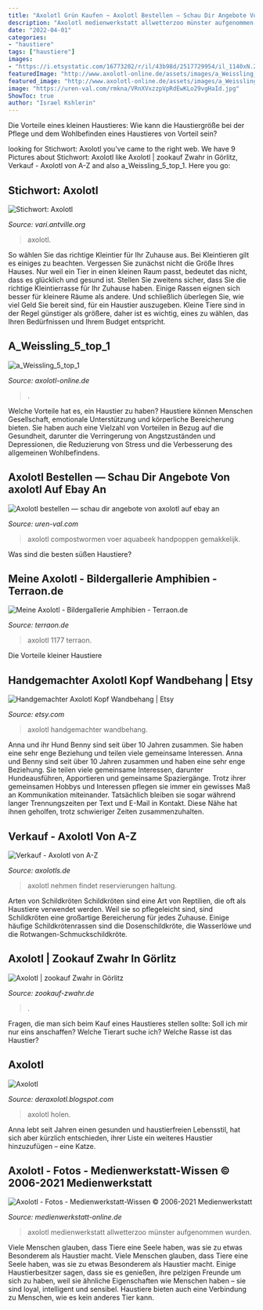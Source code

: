 ```yaml
---
title: "Axolotl Grün Kaufen ~ Axolotl Bestellen — Schau Dir Angebote Von ‪axolotl‬ Auf Ebay An"
description: "Axolotl medienwerkstatt allwetterzoo münster aufgenommen wurden"
date: "2022-04-01"
categories:
- "haustiere"
tags: ["haustiere"]
images:
- "https://i.etsystatic.com/16773202/r/il/43b98d/2517729954/il_1140xN.2517729954_gcen.jpg"
featuredImage: "http://www.axolotl-online.de/assets/images/a_Weissling_5_top_1.jpg"
featured_image: "http://www.axolotl-online.de/assets/images/a_Weissling_5_top_1.jpg"
image: "https://uren-val.com/rmkna/VRnXVxzzpVpRdEwKLo29vgHaId.jpg"
ShowToc: true
author: "Israel Kshlerin"
---
```



Die Vorteile eines kleinen Haustieres: Wie kann die Haustiergröße bei der Pflege und dem Wohlbefinden eines Haustieres von Vorteil sein?

	

		
looking for Stichwort: Axolotl you've came to the right web. We have 9 Pictures about Stichwort: Axolotl like Axolotl | zookauf Zwahr in Görlitz, Verkauf - Axolotl von A-Z and also a_Weissling_5_top_1. Here you go:
		
    
## Stichwort: Axolotl

<img loading=lazy src="https://antville.org/static/sites/vari/images/axolotl2.jpg" onerror="this.onerror=null;this.src='https://tse1.mm.bing.net/th?id=OIP.gMAExtHxMHACzCi6VdpCBgAAAA&amp;pid=15.1';" alt="Stichwort: Axolotl">

_Source: vari.antville.org_

>axolotl. 

	

So wählen Sie das richtige Kleintier für Ihr Zuhause aus.
Bei Kleintieren gilt es einiges zu beachten. Vergessen Sie zunächst nicht die Größe Ihres Hauses. Nur weil ein Tier in einen kleinen Raum passt, bedeutet das nicht, dass es glücklich und gesund ist. Stellen Sie zweitens sicher, dass Sie die richtige Kleintierrasse für Ihr Zuhause haben. Einige Rassen eignen sich besser für kleinere Räume als andere. Und schließlich überlegen Sie, wie viel Geld Sie bereit sind, für ein Haustier auszugeben. Kleine Tiere sind in der Regel günstiger als größere, daher ist es wichtig, eines zu wählen, das Ihren Bedürfnissen und Ihrem Budget entspricht.

    
## A_Weissling_5_top_1

<img loading=lazy src="http://www.axolotl-online.de/assets/images/a_Weissling_5_top_1.jpg" onerror="this.onerror=null;this.src='https://tse3.mm.bing.net/th?id=OIP.RUKTGwIqpUI3hRYVPhrZoQAAAA&amp;pid=15.1';" alt="a_Weissling_5_top_1">

_Source: axolotl-online.de_

>. 

	

Welche Vorteile hat es, ein Haustier zu haben?
Haustiere können Menschen Gesellschaft, emotionale Unterstützung und körperliche Bereicherung bieten. Sie haben auch eine Vielzahl von Vorteilen in Bezug auf die Gesundheit, darunter die Verringerung von Angstzuständen und Depressionen, die Reduzierung von Stress und die Verbesserung des allgemeinen Wohlbefindens.

    
## Axolotl Bestellen — Schau Dir Angebote Von ‪axolotl‬ Auf Ebay An

<img loading=lazy src="https://uren-val.com/rmkna/VRnXVxzzpVpRdEwKLo29vgHaId.jpg" onerror="this.onerror=null;this.src='https://tse4.mm.bing.net/th?id=OIP.h9vKP9GBYAe9ExAmaWG3IwAAAA&amp;pid=15.1';" alt="Axolotl bestellen — schau dir angebote von ‪axolotl‬ auf ebay an">

_Source: uren-val.com_

>axolotl compostwormen voer aquabeek handpoppen gemakkelijk. 

	

Was sind die besten süßen Haustiere?

    
## Meine Axolotl - Bildergallerie Amphibien - Terraon.de

<img loading=lazy src="https://www.terraon.de/attachment/47697-dsc-1177-jpg/?thumbnail=1" onerror="this.onerror=null;this.src='https://tse3.mm.bing.net/th?id=OIP.JND2xUY1cImb-Z78IKjvXgAAAA&amp;pid=15.1';" alt="Meine Axolotl - Bildergallerie Amphibien - Terraon.de">

_Source: terraon.de_

>axolotl 1177 terraon. 

	

Die Vorteile kleiner Haustiere

    
## Handgemachter Axolotl Kopf Wandbehang | Etsy

<img loading=lazy src="https://i.etsystatic.com/16773202/r/il/43b98d/2517729954/il_1140xN.2517729954_gcen.jpg" onerror="this.onerror=null;this.src='https://tse2.mm.bing.net/th?id=OIP.qg1WaUXBwIgV7iSEFfJgKAHaJ4&amp;pid=15.1';" alt="Handgemachter Axolotl Kopf Wandbehang | Etsy">

_Source: etsy.com_

>axolotl handgemachter wandbehang. 

	

Anna und ihr Hund Benny sind seit über 10 Jahren zusammen. Sie haben eine sehr enge Beziehung und teilen viele gemeinsame Interessen.
Anna und Benny sind seit über 10 Jahren zusammen und haben eine sehr enge Beziehung. Sie teilen viele gemeinsame Interessen, darunter Hundeausführen, Apportieren und gemeinsame Spaziergänge. Trotz ihrer gemeinsamen Hobbys und Interessen pflegen sie immer ein gewisses Maß an Kommunikation miteinander. Tatsächlich bleiben sie sogar während langer Trennungszeiten per Text und E-Mail in Kontakt. Diese Nähe hat ihnen geholfen, trotz schwieriger Zeiten zusammenzuhalten.

    
## Verkauf - Axolotl Von A-Z

<img loading=lazy src="https://www.axolotls.de/wp-content/uploads/2021/06/IMG_2291.jpg" onerror="this.onerror=null;this.src='https://tse4.mm.bing.net/th?id=OIP.nrK_wBiWF08Lr77PpNFcwAHaEK&amp;pid=15.1';" alt="Verkauf - Axolotl von A-Z">

_Source: axolotls.de_

>axolotl nehmen findet reservierungen haltung. 

	

Arten von Schildkröten
Schildkröten sind eine Art von Reptilien, die oft als Haustiere verwendet werden. Weil sie so pflegeleicht sind, sind Schildkröten eine großartige Bereicherung für jedes Zuhause. Einige häufige Schildkrötenrassen sind die Dosenschildkröte, die Wasserlöwe und die Rotwangen-Schmuckschildkröte.

    
## Axolotl | Zookauf Zwahr In Görlitz

<img loading=lazy src="https://s3.eu-central-1.amazonaws.com/zookauf/prodpics/axolotl-gelb-1-I9Nxt-800.jpg" onerror="this.onerror=null;this.src='https://tse3.mm.bing.net/th?id=OIP.vUCE53Fns8YfoySP4iH84wHaE7&amp;pid=15.1';" alt="Axolotl | zookauf Zwahr in Görlitz">

_Source: zookauf-zwahr.de_

>. 

	

Fragen, die man sich beim Kauf eines Haustieres stellen sollte: Soll ich mir nur eins anschaffen? Welche Tierart suche ich? Welche Rasse ist das Haustier?

    
## Axolotl

<img loading=lazy src="https://3.bp.blogspot.com/-xbBP0kTIGBc/UcgBpdLZ8gI/AAAAAAAAAqc/XKvcNAuMepE/s1600/_IGP9582.JPG" onerror="this.onerror=null;this.src='https://tse3.mm.bing.net/th?id=OIP.2UrF3XTOT1wzcLMe30KJPAHaKO&amp;pid=15.1';" alt="Axolotl">

_Source: deraxolotl.blogspot.com_

>axolotl holen. 

	

Anna lebt seit Jahren einen gesunden und haustierfreien Lebensstil, hat sich aber kürzlich entschieden, ihrer Liste ein weiteres Haustier hinzuzufügen – eine Katze.

    
## Axolotl - Fotos - Medienwerkstatt-Wissen © 2006-2021 Medienwerkstatt

<img loading=lazy src="http://www.medienwerkstatt-online.de/lws_wissen/bilder/29703-2.jpg" onerror="this.onerror=null;this.src='https://tse1.mm.bing.net/th?id=OIP.n3vfanNoqCaeOnQhb93JGQHaE8&amp;pid=15.1';" alt="Axolotl - Fotos - Medienwerkstatt-Wissen © 2006-2021 Medienwerkstatt">

_Source: medienwerkstatt-online.de_

>axolotl medienwerkstatt allwetterzoo münster aufgenommen wurden. 

	

Viele Menschen glauben, dass Tiere eine Seele haben, was sie zu etwas Besonderem als Haustier macht.
Viele Menschen glauben, dass Tiere eine Seele haben, was sie zu etwas Besonderem als Haustier macht. Einige Haustierbesitzer sagen, dass sie es genießen, ihre pelzigen Freunde um sich zu haben, weil sie ähnliche Eigenschaften wie Menschen haben – sie sind loyal, intelligent und sensibel. Haustiere bieten auch eine Verbindung zu Menschen, wie es kein anderes Tier kann.

